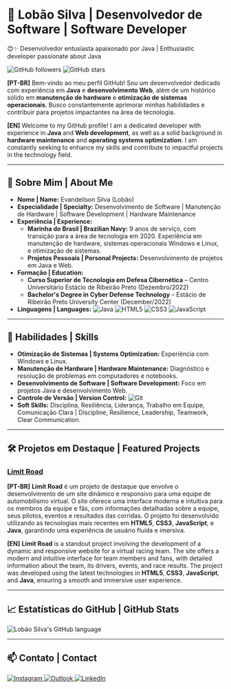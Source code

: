 # 🚀 Lobão Silva | Desenvolvedor de Software | Software Developer
😊✨ Desenvolvedor entusiasta apaixonado por Java | Enthusiastic developer passionate about Java <br>
<!-- 💻🚀 Estudante de Java, Android Studio e Eclipse | Java, Android Studio and Eclipse student -->

![GitHub followers](https://img.shields.io/github/followers/lobaosilva?style=social)
![GitHub stars](https://img.shields.io/github/stars/lobaosilva?style=social)

**[PT-BR]** Bem-vindo ao meu perfil GitHub! Sou um desenvolvedor dedicado com experiência em **Java** e **desenvolvimento Web**, além de um histórico sólido em **manutenção de hardware** e **otimização de sistemas operacionais**. Busco constantemente aprimorar minhas habilidades e contribuir para projetos impactantes na área de tecnologia.

**[EN]** Welcome to my GitHub profile! I am a dedicated developer with experience in **Java** and **Web development**, as well as a solid background in **hardware maintenance** and **operating systems optimization**. I am constantly seeking to enhance my skills and contribute to impactful projects in the technology field.

---

## 📌 **Sobre Mim | About Me**

- **Nome | Name:** Evandeilson Silva (Lobão)
- **Especialidade | Specialty:** Desenvolvimento de Software | Manutenção de Hardware | Software Development | Hardware Maintenance
- **Experiência | Experience:** 
  - **Marinha do Brasil | Brazilian Navy:** 9 anos de serviço, com transição para a área de tecnologia em 2020. Experiência em manutenção de hardware, sistemas operacionais Windows e Linux, e otimização de sistemas.
  - **Projetos Pessoais | Personal Projects:** Desenvolvimento de projetos em Java e Web.
- **Formação | Education:** 
  - **Curso Superior de Tecnologia em Defesa Cibernética** – Centro Universitário Estácio de Ribeirão Preto (Dezembro/2022)
  - **Bachelor's Degree in Cyber Defense Technology** – Estácio de Ribeirão Preto University Center (December/2022)
- **Linguagens | Languages:** ![Java](https://img.shields.io/badge/-Java-007396?logo=java&logoColor=white) ![HTML5](https://img.shields.io/badge/-HTML5-E34F26?logo=html5&logoColor=white) ![CSS3](https://img.shields.io/badge/-CSS3-1572B6?logo=css3&logoColor=white) ![JavaScript](https://img.shields.io/badge/-JavaScript-F7DF1E?logo=javascript&logoColor=white)

---

## 🎯 **Habilidades | Skills**

- **Otimização de Sistemas | Systems Optimization:** Experiência com Windows e Linux.
- **Manutenção de Hardware | Hardware Maintenance:** Diagnóstico e resolução de problemas em computadores e notebooks.
- **Desenvolvimento de Software | Software Development:** Foco em projetos Java e desenvolvimento Web.
- **Controle de Versão | Version Control:** ![Git](https://img.shields.io/badge/-Git-F05032?logo=git&logoColor=white)
- **Soft Skills:** Disciplina, Resiliência, Liderança, Trabalho em Equipe, Comunicação Clara | Discipline, Resilience, Leadership, Teamwork, Clear Communication.

---

## 🛠️ **Projetos em Destaque | Featured Projects**

### [**Limit Road**](http://www.limitroad.com.br)
**[PT-BR]** **Limit Road** é um projeto de destaque que envolve o desenvolvimento de um site dinâmico e responsivo para uma equipe de automobilismo virtual. O site oferece uma interface moderna e intuitiva para os membros da equipe e fãs, com informações detalhadas sobre a equipe, seus pilotos, eventos e resultados das corridas. O projeto foi desenvolvido utilizando as tecnologias mais recentes em **HTML5**, **CSS3**, **JavaScript**, e **Java**, garantindo uma experiência de usuário fluida e imersiva.

**[EN]** **Limit Road** is a standout project involving the development of a dynamic and responsive website for a virtual racing team. The site offers a modern and intuitive interface for team members and fans, with detailed information about the team, its drivers, events, and race results. The project was developed using the latest technologies in **HTML5**, **CSS3**, **JavaScript**, and **Java**, ensuring a smooth and immersive user experience.

---

## 📈 **Estatísticas do GitHub | GitHub Stats**

<!-- ![Lobão Silva's GitHub stats](https://github-readme-stats.vercel.app/api?username=lobaosilva&show_icons=true&theme=dark) -->
![Lobão Silva's GitHub language](https://github-readme-stats.vercel.app/api/top-langs/?username=lobaosilva&layout=compact&langs_count=7&theme=dark)

---

## 📫 **Contato | Contact**

<p align="left">
  <a href="https://instagram.com/lobaosilvaav" target="_blank">
    <img src="https://img.shields.io/badge/-Instagram-%23E4405F?style=for-the-badge&logo=instagram&logoColor=white" alt="Instagram" />
  </a>
  <a href="mailto:esilva.code@outlook.com">
    <img src="https://img.shields.io/badge/Outlook-0078D4?style=for-the-badge&logo=microsoftoutlook&logoColor=white" alt="Outlook" />
  </a>
  <a href="https://www.linkedin.com/in/evandeilson-silva-64b20028a/" target="_blank" rel="noopener noreferrer">
    <img src="https://img.shields.io/badge/-LinkedIn-%230077B5?style=for-the-badge&logo=linkedin&logoColor=white" alt="LinkedIn" />
  </a>   
</p>

<!--
---

## 📝 **Licença | License**

**[PT-BR]** Este projeto está sob a licença MIT. Veja o arquivo [LICENSE](LICENSE) para mais detalhes.  
**[EN]** This project is licensed under the MIT License. See the [LICENSE](LICENSE) file for more details.
-->
